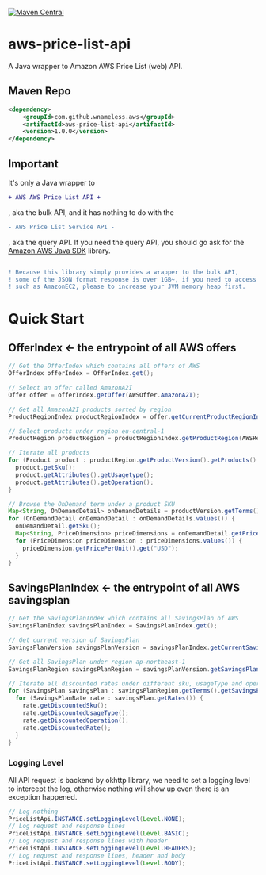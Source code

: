 [![Maven Central](https://maven-badges.herokuapp.com/maven-central/com.github.wnameless.aws/aws-price-list-api/badge.svg)](https://maven-badges.herokuapp.com/maven-central/com.github.wnameless.aws/aws-price-list-api)

aws-price-list-api
=============
A Java wrapper to Amazon AWS Price List (web) API.

## Maven Repo
```xml
<dependency>
	<groupId>com.github.wnameless.aws</groupId>
	<artifactId>aws-price-list-api</artifactId>
	<version>1.0.0</version>
</dependency>
```
## Important
It's only a Java wrapper to
```diff
+ AWS AWS Price List API +
```
, aka the bulk API, and it has nothing to do with the
```diff
- AWS Price List Service API -
```
, aka the query API. If you need the query API, you should go ask for the [Amazon AWS Java SDK](https://aws.amazon.com/sdk-for-java/) library.

```diff

! Because this library simply provides a wrapper to the bulk API,
! some of the JSON format response is over 1GB~, if you need to access those products,
! such as AmazonEC2, please to increase your JVM memory heap first.
```
# Quick Start

## OfferIndex <- the entrypoint of all AWS offers
```java
// Get the OfferIndex which contains all offers of AWS
OfferIndex offerIndex = OfferIndex.get();

// Select an offer called AmazonA2I
Offer offer = offerIndex.getOffer(AWSOffer.AmazonA2I);

// Get all AmazonA2I products sorted by region
ProductRegionIndex productRegionIndex = offer.getCurrentProductRegionIndex();

// Select products under region eu-central-1
ProductRegion productRegion = productRegionIndex.getProductRegion(AWSRegion.eu_central_1);

// Iterate all products
for (Product product : productRegion.getProductVersion().getProducts().values()) {
  product.getSku();
  product.getAttributes().getUsagetype();
  product.getAttributes().getOperation();
}

// Browse the OnDemand term under a product SKU
Map<String, OnDemandDetail> onDemandDetails = productVersion.getTerms().getOnDemand().get(product.getSku());
for (OnDemandDetail onDemandDetail : onDemandDetails.values()) {
  onDemandDetail.getSku();
  Map<String, PriceDimension> priceDimensions = onDemandDetail.getPriceDimensions();
  for (PriceDimension priceDimension : priceDimensions.values()) {
    priceDimension.getPricePerUnit().get("USD");
  }
}
```
## SavingsPlanIndex <- the entrypoint of all AWS savingsplan
```java
// Get the SavingsPlanIndex which contains all SavingsPlan of AWS
SavingsPlanIndex savingsPlanIndex = SavingsPlanIndex.get();

// Get current version of SavingsPlan
SavingsPlanVersion savingsPlanVersion = savingsPlanIndex.getCurrentSavingsPlanVersion();

// Get all SavingsPlan under region ap-northeast-1
SavingsPlanRegion savingsPlanRegion = savingsPlanVersion.getSavingsPlanRegion(AWSRegion.ap_northeast_1);

// Iterate all discounted rates under different sku, usageType and operation
for (SavingsPlan savingsPlan : savingsPlanRegion.getTerms().getSavingsPlan()) {
  for (SavingsPlanRate rate : savingsPlan.getRates()) {
    rate.getDiscountedSku();
    rate.getDiscountedUsageType();
    rate.getDiscountedOperation();
    rate.getDiscountedRate();
  }
}
```

### Logging Level
All API request is backend by okhttp library, we need to set a logging level to intercept the log, otherwise nothing will show up even there is an exception happened.
```java
// Log nothing
PriceListApi.INSTANCE.setLoggingLevel(Level.NONE);
// Log request and response lines
PriceListApi.INSTANCE.setLoggingLevel(Level.BASIC);
// Log request and response lines with header
PriceListApi.INSTANCE.setLoggingLevel(Level.HEADERS);
// Log request and response lines, header and body
PriceListApi.INSTANCE.setLoggingLevel(Level.BODY);
```
